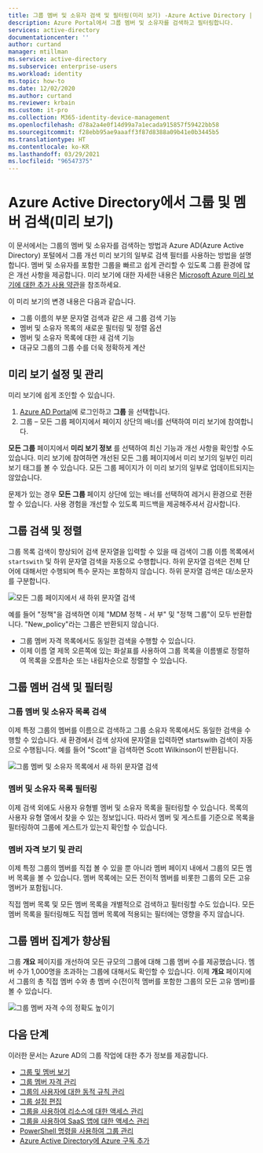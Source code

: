 ```yaml
---
title: 그룹 멤버 및 소유자 검색 및 필터링(미리 보기) -Azure Active Directory | Microsoft Docs
description: Azure Portal에서 그룹 멤버 및 소유자를 검색하고 필터링합니다.
services: active-directory
documentationcenter: ''
author: curtand
manager: mtillman
ms.service: active-directory
ms.subservice: enterprise-users
ms.workload: identity
ms.topic: how-to
ms.date: 12/02/2020
ms.author: curtand
ms.reviewer: krbain
ms.custom: it-pro
ms.collection: M365-identity-device-management
ms.openlocfilehash: d78a2a4e0f14d99a7a1ecada915857f59422bb58
ms.sourcegitcommit: f28ebb95ae9aaaff3f87d8388a09b41e0b3445b5
ms.translationtype: HT
ms.contentlocale: ko-KR
ms.lasthandoff: 03/29/2021
ms.locfileid: "96547375"
---
```

# <a name="search-groups-and-members-preview-in-azure-active-directory"></a>Azure Active Directory에서 그룹 및 멤버 검색(미리 보기)

이 문서에서는 그룹의 멤버 및 소유자를 검색하는 방법과 Azure AD(Azure Active Directory) 포털에서 그룹 개선 미리 보기의 일부로 검색 필터를 사용하는 방법을 설명합니다. 멤버 및 소유자를 포함한 그룹을 빠르고 쉽게 관리할 수 있도록 그룹 환경에 많은 개선 사항을 제공합니다. 미리 보기에 대한 자세한 내용은 [Microsoft Azure 미리 보기에 대한 추가 사용 약관](https://azure.microsoft.com/support/legal/preview-supplemental-terms/)을 참조하세요.

이 미리 보기의 변경 내용은 다음과 같습니다.

- 그룹 이름의 부분 문자열 검색과 같은 새 그룹 검색 기능
- 멤버 및 소유자 목록의 새로운 필터링 및 정렬 옵션
- 멤버 및 소유자 목록에 대한 새 검색 기능
- 대규모 그룹의 그룹 수를 더욱 정확하게 계산

## <a name="enabling-and-managing-the-preview"></a>미리 보기 설정 및 관리

미리 보기에 쉽게 조인할 수 있습니다.

  1. [Azure AD Portal](https://portal.azure.com)에 로그인하고 **그룹** 을 선택합니다.
  2. 그룹 – 모든 그룹 페이지에서 페이지 상단의 배너를 선택하여 미리 보기에 참여합니다.

**모든 그룹** 페이지에서 **미리 보기 정보** 를 선택하여 최신 기능과 개선 사항을 확인할 수도 있습니다. 미리 보기에 참여하면 개선된 모든 그룹 페이지에서 미리 보기의 일부인 미리 보기 태그를 볼 수 있습니다. 모든 그룹 페이지가 이 미리 보기의 일부로 업데이트되지는 않았습니다.

문제가 있는 경우 **모든 그룹** 페이지 상단에 있는 배너를 선택하여 레거시 환경으로 전환할 수 있습니다. 사용 경험을 개선할 수 있도록 피드백을 제공해주셔서 감사합니다.

## <a name="group-search-and-sorting"></a>그룹 검색 및 정렬

그룹 목록 검색이 향상되어 검색 문자열을 입력할 수 있을 때 검색이 그룹 이름 목록에서 `startswith` 및 하위 문자열 검색을 자동으로 수행합니다. 하위 문자열 검색은 전체 단어에 대해서만 수행되며 특수 문자는 포함하지 않습니다. 하위 문자열 검색은 대/소문자를 구분합니다.

![모든 그룹 페이지에서 새 하위 문자열 검색](./media/groups-members-owners-search/groups-search-preview.png)

예를 들어 "정책"을 검색하면 이제 "MDM 정책 - 서 부" 및 "정책 그룹"이 모두 반환합니다. "New_policy"라는 그룹은 반환되지 않습니다.

- 그룹 멤버 자격 목록에서도 동일한 검색을 수행할 수 있습니다.
- 이제 이름 열 제목 오른쪽에 있는 화살표를 사용하여 그룹 목록을 이름별로 정렬하여 목록을 오름차순 또는 내림차순으로 정렬할 수 있습니다.

## <a name="group-member-search-and-filtering"></a>그룹 멤버 검색 및 필터링

### <a name="search-group-member-and-owner-lists"></a>그룹 멤버 및 소유자 목록 검색

이제 특정 그룹의 멤버를 이름으로 검색하고 그룹 소유자 목록에서도 동일한 검색을 수행할 수 있습니다. 새 환경에서 검색 상자에 문자열을 입력하면 startswith 검색이 자동으로 수행됩니다. 예를 들어 "Scott"을 검색하면 Scott Wilkinson이 반환됩니다.

![그룹 멤버 및 소유자 목록에서 새 하위 문자열 검색](./media/groups-members-owners-search/members-list.png)

### <a name="filter-member-and-owners-list"></a>멤버 및 소유자 목록 필터링

이제 검색 외에도 사용자 유형별 멤버 및 소유자 목록을 필터링할 수 있습니다. 목록의 사용자 유형 열에서 찾을 수 있는 정보입니다. 따라서 멤버 및 게스트를 기준으로 목록을 필터링하여 그룹에 게스트가 있는지 확인할 수 있습니다.

### <a name="view-and-manage-membership"></a>멤버 자격 보기 및 관리

이제 특정 그룹의 멤버를 직접 볼 수 있을 뿐 아니라 멤버 페이지 내에서 그룹의 모든 멤버 목록을 볼 수 있습니다. 멤버 목록에는 모든 전이적 멤버를 비롯한 그룹의 모든 고유 멤버가 포함됩니다.

직접 멤버 목록 및 모든 멤버 목록을 개별적으로 검색하고 필터링할 수도 있습니다. 모든 멤버 목록을 필터링해도 직접 멤버 목록에 적용되는 필터에는 영향을 주지 않습니다.

## <a name="improved-group-member-counts"></a>그룹 멤버 집계가 향상됨

그룹 **개요** 페이지를 개선하여 모든 규모의 그룹에 대해 그룹 멤버 수를 제공했습니다. 멤버 수가 1,000명을 초과하는 그룹에 대해서도 확인할 수 있습니다. 이제 **개요** 페이지에서 그룹의 총 직접 멤버 수와 총 멤버 수(전이적 멤버를 포함한 그룹의 모든 고유 멤버)를 볼 수 있습니다.

![그룹 멤버 자격 수의 정확도 높이기](./media/groups-members-owners-search/member-numbers.png)

## <a name="next-steps"></a>다음 단계

이러한 문서는 Azure AD의 그룹 작업에 대한 추가 정보를 제공합니다.

- [그룹 및 멤버 보기](../fundamentals/active-directory-groups-view-azure-portal.md)
- [그룹 멤버 자격 관리](../fundamentals/active-directory-groups-membership-azure-portal.md)
- [그룹의 사용자에 대한 동적 규칙 관리](groups-create-rule.md)
- [그룹 설정 편집](../fundamentals/active-directory-groups-settings-azure-portal.md)
- [그룹을 사용하여 리소스에 대한 액세스 관리](../fundamentals/active-directory-manage-groups.md)
- [그룹을 사용하여 SaaS 앱에 대한 액세스 관리](groups-saasapps.md)
- [PowerShell 명령을 사용하여 그룹 관리](../enterprise-users/groups-settings-v2-cmdlets.md)
- [Azure Active Directory에 Azure 구독 추가](../fundamentals/active-directory-how-subscriptions-associated-directory.md)
